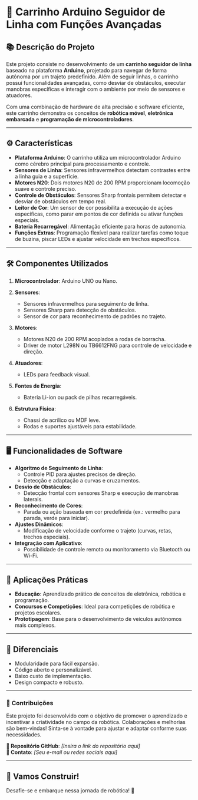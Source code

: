 # 🚗 Carrinho Arduino Seguidor de Linha com Funções Avançadas

## 📚 **Descrição do Projeto**
Este projeto consiste no desenvolvimento de um **carrinho seguidor de linha** baseado na plataforma **Arduino**, projetado para navegar de forma autônoma por um trajeto predefinido. Além de seguir linhas, o carrinho possui funcionalidades avançadas, como desviar de obstáculos, executar manobras específicas e interagir com o ambiente por meio de sensores e atuadores. 

Com uma combinação de hardware de alta precisão e software eficiente, este carrinho demonstra os conceitos de **robótica móvel**, **eletrônica embarcada** e **programação de microcontroladores**.

---

## ⚙️ **Características**
- **Plataforma Arduino**: O carrinho utiliza um microcontrolador Arduino como cérebro principal para processamento e controle.
- **Sensores de Linha**: Sensores infravermelhos detectam contrastes entre a linha guia e a superfície.
- **Motores N20**: Dois motores N20 de 200 RPM proporcionam locomoção suave e controle preciso.
- **Controle de Obstáculos**: Sensores Sharp frontais permitem detectar e desviar de obstáculos em tempo real.
- **Leitor de Cor**: Um sensor de cor possibilita a execução de ações específicas, como parar em pontos de cor definida ou ativar funções especiais.
- **Bateria Recarregável**: Alimentação eficiente para horas de autonomia.
- **Funções Extras**: Programação flexível para realizar tarefas como toque de buzina, piscar LEDs e ajustar velocidade em trechos específicos.

---

## 🛠️ **Componentes Utilizados**
1. **Microcontrolador**: Arduino UNO ou Nano.
2. **Sensores**:
   - Sensores infravermelhos para seguimento de linha.
   - Sensores Sharp para detecção de obstáculos.
   - Sensor de cor para reconhecimento de padrões no trajeto.
3. **Motores**:
   - Motores N20 de 200 RPM acoplados a rodas de borracha.
   - Driver de motor L298N ou TB6612FNG para controle de velocidade e direção.
4. **Atuadores**:
   - LEDs para feedback visual.
   
5. **Fontes de Energia**:
   - Bateria Li-ion ou pack de pilhas recarregáveis.
6. **Estrutura Física**:
   - Chassi de acrílico ou MDF leve.
   - Rodas e suportes ajustáveis para estabilidade.

---

## 🖥️ **Funcionalidades de Software**
- **Algoritmo de Seguimento de Linha**:
  - Controle PID para ajustes precisos de direção.
  - Detecção e adaptação a curvas e cruzamentos.
- **Desvio de Obstáculos**:
  - Detecção frontal com sensores Sharp e execução de manobras laterais.
- **Reconhecimento de Cores**:
  - Parada ou ação baseada em cor predefinida (ex.: vermelho para parada, verde para iniciar).
- **Ajustes Dinâmicos**:
  - Modificação de velocidade conforme o trajeto (curvas, retas, trechos especiais).
- **Integração com Aplicativo**:
  - Possibilidade de controle remoto ou monitoramento via Bluetooth ou Wi-Fi.

---

## 🚀 **Aplicações Práticas**
- **Educação**: Aprendizado prático de conceitos de eletrônica, robótica e programação.
- **Concursos e Competições**: Ideal para competições de robótica e projetos escolares.
- **Prototipagem**: Base para o desenvolvimento de veículos autônomos mais complexos.

---

## 🌟 **Diferenciais**
- Modularidade para fácil expansão.
- Código aberto e personalizável.
- Baixo custo de implementação.
- Design compacto e robusto.

---

### 📌 **Contribuições**
Este projeto foi desenvolvido com o objetivo de promover o aprendizado e incentivar a criatividade no campo da robótica. Colaborações e melhorias são bem-vindas! Sinta-se à vontade para ajustar e adaptar conforme suas necessidades.

**🔗 Repositório GitHub**: *[Insira o link do repositório aqui]*  
**📩 Contato**: *[Seu e-mail ou redes sociais aqui]*

--- 

## 🏁 **Vamos Construir!**  
Desafie-se e embarque nessa jornada de robótica! 🚀
